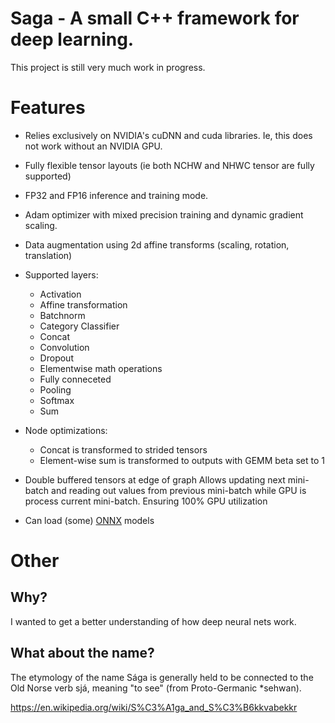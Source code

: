 
# Saga - A small C++ framework for deep learning.

This project is still very much work in progress.

# Features

* Relies exclusively on NVIDIA's cuDNN and cuda libraries. Ie, this does not work without an NVIDIA GPU.

* Fully flexible tensor layouts (ie both NCHW and NHWC tensor are fully supported)

* FP32 and FP16 inference and training mode.

* Adam optimizer with mixed precision training and dynamic gradient scaling.

* Data augmentation using 2d affine transforms (scaling, rotation, translation)

* Supported layers:
  * Activation
  * Affine transformation
  * Batchnorm
  * Category Classifier
  * Concat
  * Convolution
  * Dropout
  * Elementwise math operations
  * Fully conneceted
  * Pooling
  * Softmax
  * Sum

* Node optimizations:
  * Concat is transformed to strided tensors
  * Element-wise sum is transformed to outputs with GEMM beta set to 1

* Double buffered tensors at edge of graph
  Allows updating next mini-batch and reading out values from previous
  mini-batch while GPU is process current mini-batch. Ensuring 100% GPU
  utilization


* Can load (some) [ONNX](https://onnx.ai) models

# Other

## Why?

I wanted to get a better understanding of how deep neural nets work.

## What about the name?

The etymology of the name Sága is generally held to be connected to the Old Norse verb sjá, meaning "to see" (from Proto-Germanic *sehwan).

https://en.wikipedia.org/wiki/S%C3%A1ga_and_S%C3%B6kkvabekkr

